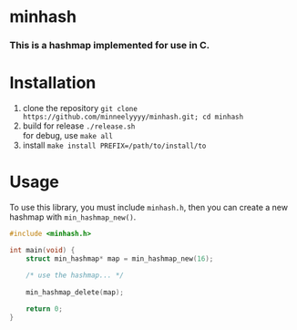 # minhash

### This is a hashmap implemented for use in C.

# Installation

1. clone the repository `git clone https://github.com/minneelyyyy/minhash.git; cd minhash`
2. build for release `./release.sh`<br>
for debug, use `make all`
4. install `make install PREFIX=/path/to/install/to`

# Usage
To use this library, you must include `minhash.h`, then you can create a new hashmap with `min_hashmap_new()`.

```c
#include <minhash.h>

int main(void) {
    struct min_hashmap* map = min_hashmap_new(16);
    
    /* use the hashmap... */
    
    min_hashmap_delete(map);

    return 0;
}
```
